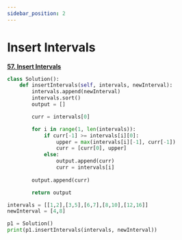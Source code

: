 ```yaml
---
sidebar_position: 2
---
```


# Insert Intervals

**[57. Insert Intervals](https://leetcode.com/problems/insert-intervals/)**

```python title="Output: [[1,2], [3,10], [12,16]]"
class Solution():
    def insertIntervals(self, intervals, newInterval):
        intervals.append(newInterval)
        intervals.sort()
        output = []

        curr = intervals[0]

        for i in range(1, len(intervals)):
            if curr[-1] >= intervals[i][0]:
                upper = max(intervals[i][-1], curr[-1])
                curr = [curr[0], upper]
            else:
                output.append(curr)
                curr = intervals[i]
        
        output.append(curr)

        return output

intervals = [[1,2],[3,5],[6,7],[8,10],[12,16]]
newInterval = [4,8]

p1 = Solution()
print(p1.insertIntervals(intervals, newInterval))
```